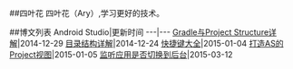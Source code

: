 ##四叶花
四叶花（Ary）,学习更好的技术。

##博文列表
Android Studio|更新时间
---|---
[Gradle与Project Structure详解](https://github.com/siyehua/Adnroid-Notes/tree/master/Android%20Studio/Gradle%20And%20Project%20Structrue)|2014-12-29
[目录结构详解](https://github.com/siyehua/Adnroid-Notes/tree/master/Android%20Studio/Directory%20Info)|2014-12-24
[快捷键大全](https://github.com/siyehua/Adnroid-Notes/tree/master/Android%20Studio/KeyMap)|2015-01-04
[打造AS的Project视图](https://github.com/siyehua/Adnroid-Notes/tree/master/Android%20Studio/Make%20Project%20View)|2015-01-05
[监听应用是否切换到后台](https://github.com/siyehua/Adnroid-Notes/tree/master/Android/AppIsBackground)|2015-03-12